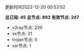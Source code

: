 更新时间2022-12-20 00:53:52

**总订阅: 45**
**总节点: 893**
**有效节点: 247**
- v2ray节点: 220
- ss节点: 21
- trojan节点: 5
- ssr节点: 1
